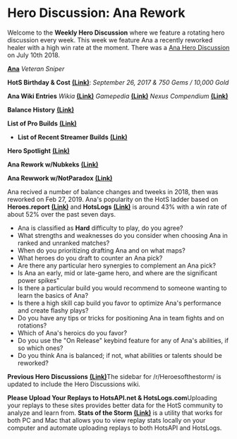 # Hero Discussion: Ana Rework
  
Welcome to the **Weekly Hero Discussion** where we feature a rotating hero discussion every week.  This week we feature Ana a recently reworked healer with a high win rate at the moment.  There was a [Ana Hero Discussion](https://www.reddit.com/r/heroesofthestorm/comments/8xnf2y/hero_discussion_ana/) on July 10th 2018.
  
[**Ana**](https://vignette.wikia.nocookie.net/heroesofthestorm/images/8/87/Ana_veteran_sniper_by_mr_jack-dbtjzdi.jpg/revision/latest/scale-to-width-down/350?cb=20180119175808) *Veteran Sniper*
  
**HotS Birthday & Cost** [**(Link)**](https://heroesofthestorm.gamepedia.com/List_of_heroes_by_release_date): *September 26, 2017 & 750 Gems / 10,000 Gold*
  
**Ana Wiki Entries** *Wikia* [**(Link)**](http://heroesofthestorm.wikia.com/wiki/Ana) *Gamepedia* [**(Link)**](https://heroesofthestorm.gamepedia.com/Ana) *Nexus Compendium* [**(Link)**](http://nexuscompendium.com/hero.php?h=ana)
  
**Balance History** [**(Link)**](https://heroespatchnotes.com/hero/ana.html)
  
**List of Pro Builds** [**(Link)**](https://lerhond.pl/probuilds/ana/)
  
* **List of Recent Streamer Builds** [**(Link)**](https://heroesshare.net/games/hero/72)  
  
**Hero Spotlight** [**(Link)**](https://www.youtube.com/watch?v=V6cWYGTYFXQ)

**Ana Rework w/Nubkeks** [**(Link)**](https://www.youtube.com/watch?v=lndVbJNlWPM)

**Ana Rewwork w/NotParadox** [**(Link)**](https://www.youtube.com/watch?v=_rKJag887d0)

Ana recived a number of balance changes and tweeks in 2018, then was reworked on Feb 27, 2019. Ana's popularity on the HotS ladder based on **Heroes.report** [**(Link)**](https://heroes.report/heroes/Ana) and **HotsLogs** [**(Link)**](https://www.hotslogs.com/Sitewide/HeroDetails?Hero=Ana) is around 43% with a win rate of about 52% over the past seven days.

* Ana is classified as **Hard** difficulty to play, do you agree?
* What strengths and weaknesses do you consider when choosing Ana in ranked and unranked matches?
* When do you prioritizing drafting Ana and on what maps?
* What heroes do you draft to counter an Ana pick?
* Are there any particular hero synergies to complement an Ana pick?
* Is Ana an early, mid or late-game hero, and where are the significant power spikes"
* Is there a particular build you would recommend to someone wanting to learn the basics of Ana?
* Is there a high skill cap build you favor to optimize Ana's performance and create flashy plays?
* Do you have any tips or tricks for positioning Ana in team fights and on rotations?
* Which of Ana's heroics do you favor?
* Do you use the "On Release" keybind feature for any of Ana's abilities, if so which ones?
* Do you think Ana is balanced; if not, what abilities or talents should be reworked?

**Previous Hero Discussions** [**(Link)**](https://www.reddit.com/r/heroesofthestorm/wiki/herodiscussions)The sidebar for /r/Heroesofthestorm/ is updated to include the Hero Discussions wiki.

**Please Upload Your Replays to HotsAPI.net & HotsLogs.com**Uploading your replays to these sites provides better data for the HotS community to analyze and learn from. **Stats of the Storm** [**(Link)**](https://ebshimizu.github.io/stats-of-the-storm/) is a utility that works for both PC and Mac that allows you to view replay stats locally on your computer and automate uploading replays to both HotsAPI and HotsLogs.